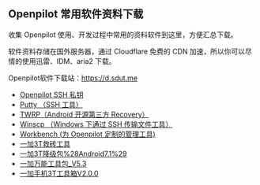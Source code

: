 ## Openpilot 常用软件资料下载

收集 Openpilot 使用、开发过程中常用的资料软件到这里，方便汇总下载。

软件资料存储在国外服务器，通过 Cloudflare 免费的 CDN 加速，所以你可以尽情的使用迅雷、IDM、aria2 下载。

Openpilot软件下载站：https://d.sdut.me

- [Openpilot SSH 私钥](https://d.sdut.me/eonkeys/)
- [Putty （SSH 工具）](https://d.sdut.me/putty/)
- [TWRP（Android 开源第三方 Recovery）](https://d.sdut.me/twrp/)
- [Winscp （Windows 下通过 SSH 传输文件工具）](https://d.sdut.me/winscp/)
- [Workbench (为 Openpilot 定制的管理工具)](https://d.sdut.me/workbench/)
- [一加3T救砖工具](https://d.sdut.me/%E4%B8%80%E5%8A%A03T%E6%95%91%E7%A0%96%E5%B7%A5%E5%85%B7/)
- [一加3T降级包%28Android7.1%29](https://d.sdut.me/一加3T降级包%28Android7.1%29/)
- [一加万能工具包_V5.3](https://d.sdut.me/一加万能工具包_V5.3/)
- [一加手机3T工具箱V2.0.0](https://d.sdut.me/一加手机3T工具箱V2.0.0/)
